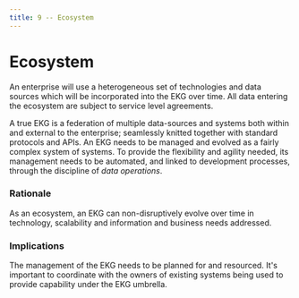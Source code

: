 ```yaml
---
title: 9 -- Ecosystem
---
```

# Ecosystem

An enterprise will use a heterogeneous set of technologies and data sources which
will be incorporated into the EKG over time. 
All data entering the ecosystem are subject to service level agreements.

A true EKG is a federation of multiple data-sources and systems 
both within and external to the enterprise; seamlessly knitted together with 
standard protocols and APIs.
An EKG needs to be managed and evolved as a fairly complex system of systems. 
To provide the flexibility and agility needed, its management needs to be automated, 
and linked to development processes, through the discipline of _data operations_.

### Rationale

As an ecosystem, an EKG can non-disruptively evolve over time in technology, 
scalability and information and business needs addressed.

### Implications

The management of the EKG needs to be planned for and resourced.
It's important to coordinate with the owners of existing systems being used 
to provide capability under the EKG umbrella.
